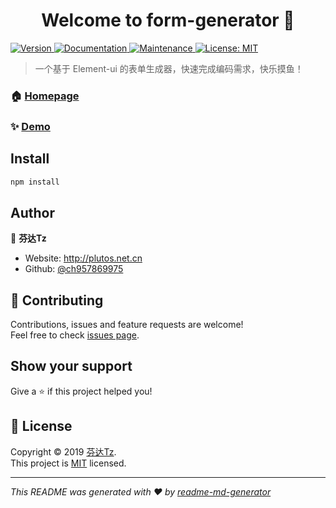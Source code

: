 <h1 align="center">Welcome to form-generator 👋</h1>
<p>
  <a href="https://www.npmjs.com/package/form-generator" target="_blank">
    <img alt="Version" src="https://img.shields.io/npm/v/form-generator.svg">
  </a>
  <a href="https://github.com/ch957869975/form-generator#readme" target="_blank">
    <img alt="Documentation" src="https://img.shields.io/badge/documentation-yes-brightgreen.svg" />
  </a>
  <a href="https://github.com/ch957869975/form-generator/graphs/commit-activity" target="_blank">
    <img alt="Maintenance" src="https://img.shields.io/badge/Maintained%3F-yes-green.svg" />
  </a>
  <a href="https://github.com/ch957869975/form-generator/blob/master/LICENSE" target="_blank">
    <img alt="License: MIT" src="https://img.shields.io/github/license/ch957869975/form-generator" />
  </a>
</p>

> 一个基于 Element-ui 的表单生成器，快速完成编码需求，快乐摸鱼！

### 🏠 [Homepage](https://github.com/ch957869975/form-generator#readme)

### ✨ [Demo](https://fenda-tz.gitee.io/)

## Install

```sh
npm install
```

## Author

👤 **芬达Tz**

* Website: http://plutos.net.cn
* Github: [@ch957869975](https://github.com/ch957869975)

## 🤝 Contributing

Contributions, issues and feature requests are welcome!<br />Feel free to check [issues page](https://github.com/ch957869975/form-generator/issues).

## Show your support

Give a ⭐️ if this project helped you!

## 📝 License

Copyright © 2019 [芬达Tz](https://github.com/ch957869975).<br />
This project is [MIT](https://github.com/ch957869975/form-generator/blob/master/LICENSE) licensed.

***
_This README was generated with ❤️ by [readme-md-generator](https://github.com/kefranabg/readme-md-generator)_